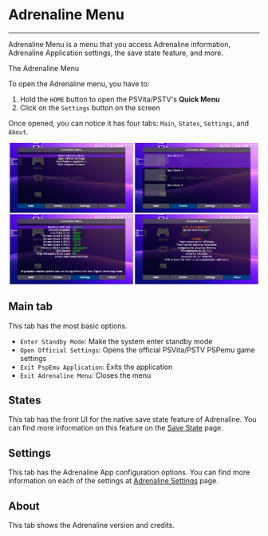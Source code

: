 # Adrenaline Menu
---

Adrenaline Menu is a menu that you access Adrenaline information, Adrenaline Application settings, the save state feature, and more.

The Adrenaline Menu

To open the Adrenaline menu, you have to:

1. Hold the `HOME` button to open the PSVita/PSTV's **Quick Menu**
2. Click on the `Settings` button on the screen

Once opened, you can notice it has four tabs: `Main`, `States`, `Settings`, and `About`.

<p align="center">
<img src="./assets/03-epi-menu-main.png" width="49%" /> <img src="./assets/03-epi-menu-main-states.png" width="49%" />
<img src="./assets/03-epi-menu-settings.png" width="49%" /> <img src="./assets/03-epi-menu-about.png" width="49%" />
</p>

## Main tab

This tab has the most basic options.

- `Enter Standby Mode`: Make the system enter standby mode
- `Open Official Settings`: Opens the official PSVita/PSTV PSPemu game settings
- `Exit PspEmu Application`: Exits the application
- `Exit Adrenaline Menu`: Closes the menu

## States

This tab has the front UI for the native save state feature of Adrenaline. You can find more information on this feature on the [Save State](./03-AdrenalineMenu/01-SaveState.md) page.

## Settings

This tab has the Adrenaline App configuration options. You can find more information on each of the settings at [Adrenaline Settings](./03-AdrenalineMenu/02-AdrenalineSettings.md) page.

## About

This tab shows the Adrenaline version and credits.